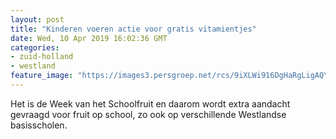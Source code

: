 ```yaml
---
layout: post
title: "Kinderen voeren actie voor gratis vitamientjes"
date: Wed, 10 Apr 2019 16:02:36 GMT
categories: 
- zuid-holland 
- westland 
feature_image: "https://images3.persgroep.net/rcs/9iXLWi916DgHaRgLigAQY5y4jNs/diocontent/145170194/_fitwidth/400/?appId=21791a8992982cd8da851550a453bd7f&quality=0.7"
---
```


Het is de Week van het Schoolfruit en daarom wordt extra aandacht gevraagd voor fruit op school, zo ook op verschillende Westlandse basisscholen.
